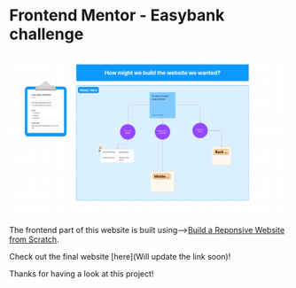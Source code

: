 # Frontend Mentor - Easybank challenge

<img src="./images/Work_Progress_Board.png" alt="Description of the image">


The frontend part of this website is built using-->[Build a Reponsive Website from Scratch](https://www.youtube.com/playlist?list=PLUWqFDiirlsuYscECzks6zIZWr_Cfcx9k).

Check out the final website [here](Will update the link soon)!

Thanks for having a look at this project!
